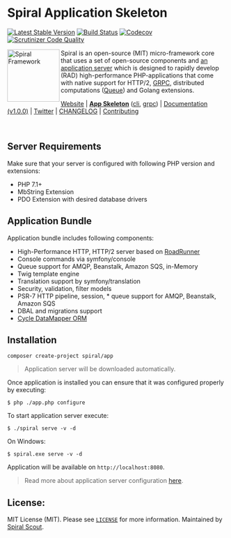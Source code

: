 # Spiral Application Skeleton
[![Latest Stable Version](https://poser.pugx.org/spiral/framework/version)](https://packagist.org/packages/spiral/framework)
[![Build Status](https://travis-ci.org/spiral/framework.svg?branch=master)](https://travis-ci.org/spiral/framework)
[![Codecov](https://codecov.io/gh/spiral/framework/graph/badge.svg)](https://codecov.io/gh/spiral/framework)
[![Scrutinizer Code Quality](https://scrutinizer-ci.com/g/spiral/framework/badges/quality-score.png)](https://scrutinizer-ci.com/g/spiral/framework/?branch=master)

<img src="https://raw.githubusercontent.com/spiral/guide/master/resources/logo.png" height="120px" alt="Spiral Framework" align="left"/>

Spiral is an open-source (MIT) micro-framework core that uses a set of open-source components and [an application server](https://github.com/spiral/roadrunner) which is designed to rapidly develop (RAD) high-performance PHP-applications that come with native support for HTTP/2, [GRPC](https://grpc.io/), distributed computations ([Queue](https://github.com/spiral/jobs)) and Golang extensions. 

[Website](https://spiral-framework.com) | <b>[App Skeleton](https://github.com/spiral/app)</b> ([cli](https://github.com/spiral/app-cli), [grpc](https://github.com/spiral/app-grpc)) | [Documentation (v1.0.0)](https://github.com/spiral/guide) | [Twitter](https://twitter.com/spiralphp) | [CHANGELOG](/CHANGELOG.md) | [Contributing](https://github.com/spiral/guide/blob/master/contributing.md)

<br/>

Server Requirements
--------
Make sure that your server is configured with following PHP version and extensions:
* PHP 7.1+
* MbString Extension
* PDO Extension with desired database drivers

Application Bundle
--------
Application bundle includes following components:
* High-Performance HTTP, HTTP/2 server based on [RoadRunner](https://roadrunner.dev)
* Console commands via symfony/console
* Queue support for AMQP, Beanstalk, Amazon SQS, in-Memory
* Twig template engine
* Translation support by symfony/translation
* Security, validation, filter models
* PSR-7 HTTP pipeline, session, * queue support for AMQP, Beanstalk, Amazon SQS
* DBAL and migrations support
* [Cycle DataMapper ORM](https://github.com/cycle)

Installation
--------
```
composer create-project spiral/app
```

> Application server will be downloaded automatically.

Once application is installed you can ensure that it was configured properly by executing:

```
$ php ./app.php configure
```

To start application server execute:

```
$ ./spiral serve -v -d
```

On Windows:

```$xslt
$ spiral.exe serve -v -d
```

Application will be available on `http://localhost:8080`.

> Read more about application server configuration [here](https://roadrunner.dev/docs).

License:
--------
MIT License (MIT). Please see [`LICENSE`](./LICENSE) for more information. Maintained by [Spiral Scout](https://spiralscout.com).
